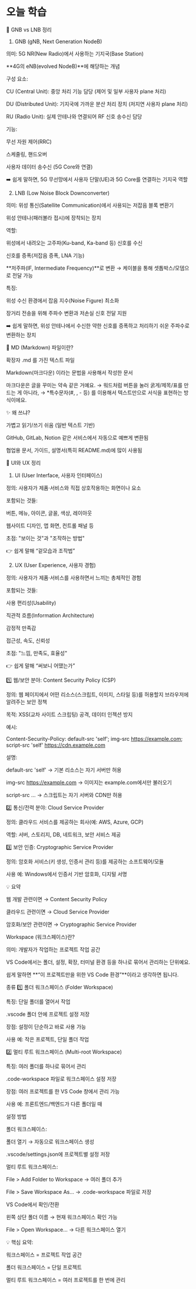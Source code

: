 # 오늘 학습

📡 GNB vs LNB 정리
1. GNB (gNB, Next Generation NodeB)

의미: 5G NR(New Radio)에서 사용하는 기지국(Base Station)

**4G의 eNB(evolved NodeB)**에 해당하는 개념

구성 요소:

CU (Central Unit): 중앙 처리 기능 담당 (제어 및 일부 사용자 plane 처리)

DU (Distributed Unit): 기지국에 가까운 분산 처리 장치 (저지연 사용자 plane 처리)

RU (Radio Unit): 실제 안테나와 연결되어 RF 신호 송수신 담당

기능:

무선 자원 제어(RRC)

스케줄링, 핸드오버

사용자 데이터 송수신 (5G Core와 연결)

➡️ 쉽게 말하면, 5G 무선망에서 사용자 단말(UE)과 5G Core를 연결하는 기지국 역할

2. LNB (Low Noise Block Downconverter)

의미: 위성 통신(Satellite Communication)에서 사용되는 저잡음 블록 변환기

위성 안테나(패러볼라 접시)에 장착되는 장치

역할:

위성에서 내려오는 고주파(Ku-band, Ka-band 등) 신호를 수신

신호를 증폭(저잡음 증폭, LNA 기능)

**저주파(IF, Intermediate Frequency)**로 변환 → 케이블을 통해 셋톱박스/모뎀으로 전달 가능

특징:

위성 수신 환경에서 잡음 지수(Noise Figure) 최소화

장거리 전송을 위해 주파수 변환과 저손실 신호 전달 지원

➡️ 쉽게 말하면, 위성 안테나에서 수신한 약한 신호를 증폭하고 처리하기 쉬운 주파수로 변환하는 장치

📄 MD (Markdown) 파일이란?

확장자 .md 를 가진 텍스트 파일

Markdown(마크다운) 이라는 문법을 사용해서 작성한 문서

마크다운은 글을 꾸미는 약속 같은 거예요.
→ 워드처럼 버튼을 눌러 굵게/제목/표를 만드는 게 아니라,
→ *특수문자(#, , - 등) 를 이용해서 텍스트만으로 서식을 표현하는 방식이에요.

✨ 왜 쓰냐?

가볍고 읽기/쓰기 쉬움 (일반 텍스트 기반)

GitHub, GitLab, Notion 같은 서비스에서 자동으로 예쁘게 변환됨

협업용 문서, 가이드, 설명서(특히 README.md)에 많이 사용됨

🎨 UI와 UX 정리
1. UI (User Interface, 사용자 인터페이스)

정의: 사용자가 제품·서비스와 직접 상호작용하는 화면이나 요소

포함되는 것들:

버튼, 메뉴, 아이콘, 글꼴, 색상, 레이아웃

웹사이트 디자인, 앱 화면, 컨트롤 패널 등

초점: "보이는 것"과 "조작하는 방법"

👉 쉽게 말해 “겉모습과 조작법”

2. UX (User Experience, 사용자 경험)

정의: 사용자가 제품·서비스를 사용하면서 느끼는 총체적인 경험

포함되는 것들:

사용 편리성(Usability)

직관적 흐름(Information Architecture)

감정적 만족감

접근성, 속도, 신뢰성

초점: "느낌, 만족도, 효율성"

👉 쉽게 말해 “써보니 어땠는가”

1️⃣ 웹/보안 분야: Content Security Policy (CSP)

정의: 웹 페이지에서 어떤 리소스(스크립트, 이미지, 스타일 등)를 허용할지 브라우저에 알려주는 보안 정책

목적: XSS(교차 사이트 스크립팅) 공격, 데이터 인젝션 방지

예시:

Content-Security-Policy: default-src 'self'; img-src https://example.com; script-src 'self' https://cdn.example.com


설명:

default-src 'self' → 기본 리소스는 자기 서버만 허용

img-src https://example.com → 이미지는 example.com에서만 불러오기

script-src ... → 스크립트는 자기 서버와 CDN만 허용

2️⃣ 통신/전력 분야: Cloud Service Provider

정의: 클라우드 서비스를 제공하는 회사(예: AWS, Azure, GCP)

역할: 서버, 스토리지, DB, 네트워크, 보안 서비스 제공

3️⃣ 보안 인증: Cryptographic Service Provider

정의: 암호화 서비스(키 생성, 인증서 관리 등)를 제공하는 소프트웨어/모듈

사용 예: Windows에서 인증서 기반 암호화, 디지털 서명

💡 요약

웹 개발 관련이면 → Content Security Policy

클라우드 관련이면 → Cloud Service Provider

암호화/보안 관련이면 → Cryptographic Service Provider

Workspace (워크스페이스)란?

의미: 개발자가 작업하는 프로젝트 작업 공간

VS Code에서는 폴더, 설정, 확장, 터미널 환경 등을 하나로 묶어서 관리하는 단위예요.

쉽게 말하면 **“이 프로젝트만을 위한 VS Code 환경”**이라고 생각하면 됩니다.

종류
1️⃣ 폴더 워크스페이스 (Folder Workspace)

특징: 단일 폴더를 열어서 작업

.vscode 폴더 안에 프로젝트 설정 저장

장점: 설정이 단순하고 바로 사용 가능

사용 예: 작은 프로젝트, 단일 폴더 작업

2️⃣ 멀티 루트 워크스페이스 (Multi-root Workspace)

특징: 여러 폴더를 하나로 묶어서 관리

.code-workspace 파일로 워크스페이스 설정 저장

장점: 여러 프로젝트를 한 VS Code 창에서 관리 가능

사용 예: 프론트엔드/백엔드가 다른 폴더일 때

설정 방법

폴더 워크스페이스:

폴더 열기 → 자동으로 워크스페이스 생성

.vscode/settings.json에 프로젝트별 설정 저장

멀티 루트 워크스페이스:

File > Add Folder to Workspace → 여러 폴더 추가

File > Save Workspace As… → .code-workspace 파일로 저장

VS Code에서 확인/전환

왼쪽 상단 폴더 이름 → 현재 워크스페이스 확인 가능

File > Open Workspace… → 다른 워크스페이스 열기

💡 핵심 요약:

워크스페이스 = 프로젝트 작업 공간

폴더 워크스페이스 = 단일 프로젝트

멀티 루트 워크스페이스 = 여러 프로젝트를 한 번에 관리

